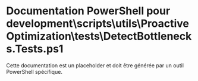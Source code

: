 # Documentation PowerShell pour development\scripts\utils\ProactiveOptimization\tests\DetectBottlenecks.Tests.ps1

Cette documentation est un placeholder et doit être générée par un outil PowerShell spécifique.
